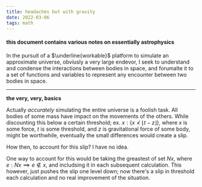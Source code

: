 ```yaml
---
title: headaches but with gravity
date: 2022-03-06
tags: math
---
```


#### this document contains various notes on essentially astrophysics

In the pursuit of a $\underline{workable}$ platform to simulate an approximate universe, obviusly a very large endevor, I seek to understand and condense the interactions between bodies in space, and forumalte it to a set of functions and variables to represent any encounter between two bodies in space.

---
**the very, very, basics**

Actually *accurately* simulating the entire universe is a foolish task. All bodies of some mass have impact on the movements of the others. While discounting this below a certain threshold; ex. $x : \{x \nless \lfloor t - z\rfloor \}$, where $x$ is some force, $t$ is some threshold, and $z$ is gravitational force of some body, might be worthwhile, eventually the small differences would create a slip.

How then, to account for this slip? I have no idea.

One way to account for this would be taking the greastest of set $Nx$, where $e : Nx \implies e \notin x$, and includsing it in each subsequent calculation. This however, just pushes the slip one level down; now there's a slip in threshold each calculation and no real improvement of the situation.
